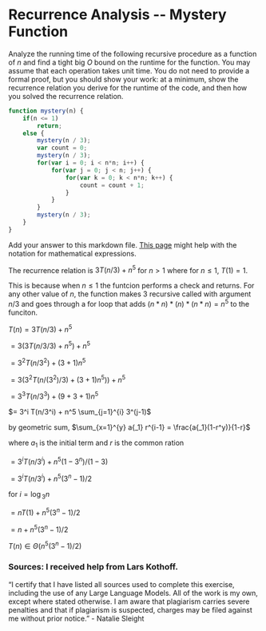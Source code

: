 # Recurrence Analysis -- Mystery Function

Analyze the running time of the following recursive procedure as a function of
$n$ and find a tight big $O$ bound on the runtime for the function. You may
assume that each operation takes unit time. You do not need to provide a formal
proof, but you should show your work: at a minimum, show the recurrence relation
you derive for the runtime of the code, and then how you solved the recurrence
relation.

```javascript
function mystery(n) {
    if(n <= 1)
        return;
    else {
        mystery(n / 3);
        var count = 0;
        mystery(n / 3);
        for(var i = 0; i < n*n; i++) {
            for(var j = 0; j < n; j++) {
                for(var k = 0; k < n*n; k++) {
                    count = count + 1;
                }
            }
        }
        mystery(n / 3);
    }
}
```


Add your answer to this markdown file. [This
page](https://docs.github.com/en/get-started/writing-on-github/working-with-advanced-formatting/writing-mathematical-expressions)
might help with the notation for mathematical expressions.


The recurrence relation is $3T(n/3) + n^5$ for $n > 1$ where for $n ≤ 1$, $T(1) = 1$.

This is because when $n ≤ 1$ the funtcion performs a check and returns. For any other value of $n$, the function makes 3 recursive called with argument $n/3$ and goes through 
a for loop that adds $(n* n) * (n) * (n*n) = n^5$ to the funciton.

$T(n) = 3T(n/3) + n^5$

$= 3(3T(n/3/3) + n^5) + n^5$

$= 3^2 T(n/3^2) + (3+1)n^5$

$= 3(3^2T(n/(3^2)/3) + (3+1)n^5)) + n^5$

$= 3^3 T(n/3^3) + (9+3+1)n^5$
    
$= 3^i T(n/3^i) + n^5 \sum_{j=1}^{i} 3^(j-1)$

by geometric sum, $\sum_{x=1}^{y} a{_1} r^{i-1}  = \frac{a{_1}(1-r^y)}{1-r}$

where $a{_1}$ is the initial term and $r$ is the common ration

$= 3^i T(n/3^i) + n^5 (1-3^n)/(1-3)$

$= 3^i T(n/3^i) + n^5 (3^n - 1)/2$
    
for $i = \log{_3}{n}$
    
$= nT(1) + n^5 (3^n - 1)/2$
    
$= n + n^5 (3^n - 1)/2$

$T(n) ∈ Θ(n^5 (3^n - 1)/2)$


### Sources: I received help from Lars Kothoff.

“I certify that I have listed all sources used to complete this exercise, including the use of any Large Language Models. All of the work is my own, except where stated otherwise. I am aware that plagiarism carries severe penalties and that if plagiarism is suspected, charges may be filed against me without prior notice.” - Natalie Sleight 

